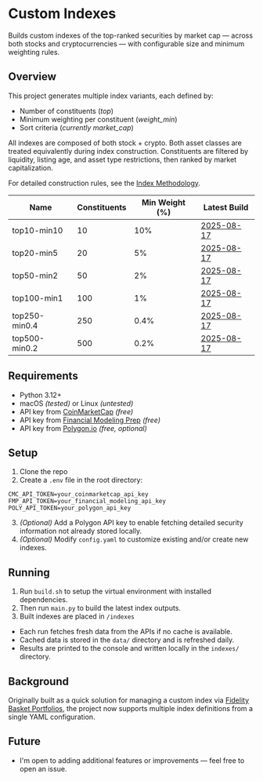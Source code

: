 # Custom Indexes

Builds custom indexes of the top-ranked securities by market cap — across both stocks and cryptocurrencies — with
configurable size and minimum weighting rules.

## Overview

This project generates multiple index variants, each defined by:

- Number of constituents (_top_)
- Minimum weighting per constituent (_weight_min_)
- Sort criteria (_currently market_cap_)

All indexes are composed of both stock + crypto. Both asset classes are treated equivalently during
index construction. Constituents are filtered by liquidity, listing age, and asset type restrictions, then ranked by
market capitalization.

For detailed construction rules, see the [Index Methodology](docs/methodology.md).

| Name          | Constituents | Min Weight (%) | Latest Build                                       |
|---------------|--------------|----------------|----------------------------------------------------|
| top10-min10   | 10           | 10%            | [2025-08-17](indexes/top10-min10/2025-08-17.csv)   |
| top20-min5    | 20           | 5%             | [2025-08-17](indexes/top20-min5/2025-08-17.csv)    |
| top50-min2    | 50           | 2%             | [2025-08-17](indexes/top50-min2/2025-08-17.csv)    |
| top100-min1   | 100          | 1%             | [2025-08-17](indexes/top100-min1/2025-08-17.csv)   |
| top250-min0.4 | 250          | 0.4%           | [2025-08-17](indexes/top250-min0.4/2025-08-17.csv) |
| top500-min0.2 | 500          | 0.2%           | [2025-08-17](indexes/top500-min0.2/2025-08-17.csv) |

## Requirements

- Python 3.12+
- macOS _(tested)_ or Linux _(untested)_
- API key from [CoinMarketCap](https://coinmarketcap.com/api/) _(free)_
- API key from [Financial Modeling Prep](https://site.financialmodelingprep.com) _(free)_
- API key from [Polygon.io](https://polygon.io/docs/rest/quickstart) _(free, optional)_

## Setup

1. Clone the repo
2. Create a `.env` file in the root directory:

```dotenv
CMC_API_TOKEN=your_coinmarketcap_api_key
FMP_API_TOKEN=your_financial_modeling_api_key
POLY_API_TOKEN=your_polygon_api_key
```

3. _(Optional)_ Add a Polygon API key to enable fetching detailed security information not already stored locally.
4. _(Optional)_ Modify `config.yaml` to customize existing and/or create new indexes.

## Running

1. Run `build.sh` to setup the virtual environment with installed dependencies.
2. Then run `main.py` to build the latest index outputs.
3. Built indexes are placed in `/indexes`

- Each run fetches fresh data from the APIs if no cache is available.
- Cached data is stored in the `data/` directory and is refreshed daily.
- Results are printed to the console and written locally in the `indexes/` directory.

## Background

Originally built as a quick solution for managing a custom index
via [Fidelity Basket Portfolios](https://www.fidelity.com/direct-indexing/customized-investing/overview), the project
now supports multiple index definitions from a single YAML configuration.

## Future

- I'm open to adding additional features or improvements — feel free to open an issue.